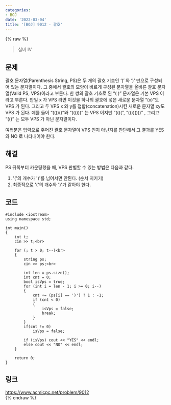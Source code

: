 ```yaml
---
categories:
- BOJ
date: '2022-03-04'
title: '[BOJ] 9012 - 괄호'
---
```


{% raw %}
>실버 IV

## 문제
괄호 문자열(Parenthesis String, PS)은 두 개의 괄호 기호인 ‘(’ 와 ‘)’ 만으로 구성되어 있는 문자열이다. 그 중에서 괄호의 모양이 바르게 구성된 문자열을 올바른 괄호 문자열(Valid PS, VPS)이라고 부른다. 한 쌍의 괄호 기호로 된 “( )” 문자열은 기본 VPS 이라고 부른다. 만일 x 가 VPS 라면 이것을 하나의 괄호에 넣은 새로운 문자열 “(x)”도 VPS 가 된다. 그리고 두 VPS x 와 y를 접합(concatenation)시킨 새로운 문자열 xy도 VPS 가 된다. 예를 들어 “(())()”와 “((()))” 는 VPS 이지만 “(()(”, “(())()))” , 그리고 “(()” 는 모두 VPS 가 아닌 문자열이다.

여러분은 입력으로 주어진 괄호 문자열이 VPS 인지 아닌지를 판단해서 그 결과를 YES 와 NO 로 나타내어야 한다.

##  해결
PS 뒤쪽부터 카운팅했을 때, VPS 판별할 수 있는 방법은 다음과 같다.
1. '('의 개수가 ')'를 넘어서면 안된다. (순서 지키기)
2. 최종적으로 '('의 개수와 ')'가 같아야 한다.

## 코드
```
#include <iostream>
using namespace std;

int main()
{
	int t;
	cin >> t;<br>

	for (; t > 0; t--)<br>
	{
		string ps;
		cin >> ps;<br>

		int len = ps.size();
		int cnt = 0;
		bool isVps = true;
		for (int i = len - 1; i >= 0; i--)
		{
			cnt += (ps[i] == ')') ? 1 : -1;
			if (cnt < 0)
			{
				isVps = false;
				break;
			}
		}
		if(cnt != 0)
			isVps = false;

		if (isVps) cout << "YES" << endl;
		else cout << "NO" << endl;
	}

	return 0;
}
```

## 링크
https://www.acmicpc.net/problem/9012<br>
{% endraw %}